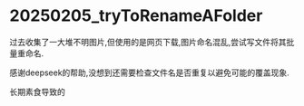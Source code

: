 # 20250205_tryToRenameAFolder
 过去收集了一大堆不明图片,但使用的是网页下载,图片命名混乱,尝试写文件将其批量重命名.
 
 感谢deepseek的帮助,没想到还需要检查文件名是否重复以避免可能的覆盖现象.
 
 长期素食导致的
